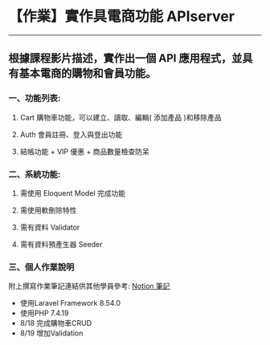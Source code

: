 # 【作業】實作具電商功能 APIserver 
***
## 根據課程影片描述，實作出一個 API 應用程式，並具有基本電商的購物和會員功能。

### 一、功能列表:

1. Cart 購物車功能，可以建立、讀取、編輯( 添加產品 )和移除產品

2. Auth 會員註冊、登入與登出功能

3. 結帳功能 + VIP 優惠 + 商品數量檢查防呆



### 二、系統功能:

1. 需使用 Eloquent Model 完成功能

2. 需使用軟刪除特性

3. 需有資料 Validator

4. 需有資料預產生器 Seeder



### 三、個人作業說明
附上撰寫作業筆記連結供其他學員參考: [Notion 筆記](https://acute-beam-7c6.notion.site/APIsever-0bbcf94cbb4e44d5b3744220ed855752) 

* 使用Laravel Framework 8.54.0 
* 使用PHP 7.4.19
* 8/18 完成購物車CRUD
* 8/19 增加Validation

